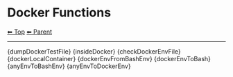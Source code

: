 # Docker Functions

<!-- TEMPLATE header 2 -->
[⬅ Top](index.md) [⬅ Parent ](../index.md)
<hr />

{dumpDockerTestFile}
{insideDocker}
{checkDockerEnvFile}
{dockerLocalContainer}
{dockerEnvFromBashEnv}
{dockerEnvToBash}
{anyEnvToBashEnv}
{anyEnvToDockerEnv}
